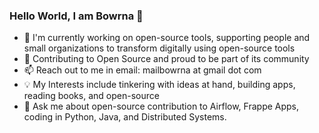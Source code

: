### Hello World, I am Bowrna 👋

<!--
**Bowrna/Bowrna** is a ✨ _special_ ✨ repository because its `README.md` (this file) appears on your GitHub profile.

Here are some ideas to get you started:

- 🔭 I’m currently working on ...
- 🌱 I’m currently learning ...
- 👯 I’m looking to collaborate on ...
- 🤔 I’m looking for help with ...
- 💬 Ask me about ...
- 📫 How to reach me: ...
- 😄 Pronouns: ...
- ⚡ Fun fact: ...
-->
* :microscope: I'm currently working on open-source tools, supporting people and small organizations to transform digitally using open-source tools
* :seedling: Contributing to Open Source  and proud to be part of its community
* :mailbox: Reach out to me in email: mailbowrna at gmail dot com
* :bulb: My Interests include tinkering with ideas at hand, building apps, reading books, and open-source
*  💬 Ask me about open-source contribution to Airflow, Frappe Apps, coding in Python, Java, and Distributed Systems.
